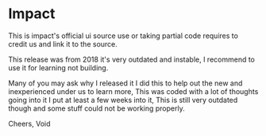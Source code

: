 # Impact
This is impact's official ui source use or taking partial code requires to credit us and link it to the source.

This release was from 2018 it's very outdated and instable, I recommend to use it for learning not building.

Many of you may ask why I released it I did this to help out the new and inexperienced under us to learn more, This was coded with a lot of thoughts going into it I put at least a few weeks into it, This is still very outdated though and some stuff could not be working properly.

Cheers, Void
